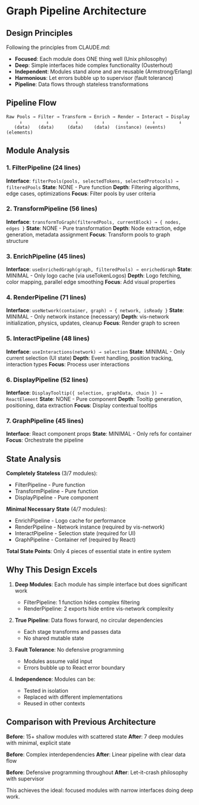 # Graph Pipeline Architecture

## Design Principles

Following the principles from CLAUDE.md:
- **Focused**: Each module does ONE thing well (Unix philosophy)
- **Deep**: Simple interfaces hide complex functionality (Ousterhout)
- **Independent**: Modules stand alone and are reusable (Armstrong/Erlang)
- **Harmonious**: Let errors bubble up to supervisor (fault tolerance)
- **Pipeline**: Data flows through stateless transformations

## Pipeline Flow

```
Raw Pools → Filter → Transform → Enrich → Render → Interact → Display
     ↓         ↓          ↓         ↓        ↓         ↓         ↓
   (data)   (data)     (data)    (data)  (instance) (events) (elements)
```

## Module Analysis

### 1. FilterPipeline (24 lines)
**Interface**: `filterPools(pools, selectedTokens, selectedProtocols) → filteredPools`
**State**: NONE - Pure function
**Depth**: Filtering algorithms, edge cases, optimizations
**Focus**: Filter pools by user criteria

### 2. TransformPipeline (56 lines)
**Interface**: `transformToGraph(filteredPools, currentBlock) → { nodes, edges }`
**State**: NONE - Pure transformation
**Depth**: Node extraction, edge generation, metadata assignment
**Focus**: Transform pools to graph structure

### 3. EnrichPipeline (45 lines)
**Interface**: `useEnrichedGraph(graph, filteredPools) → enrichedGraph`
**State**: MINIMAL - Only logo cache (via useTokenLogos)
**Depth**: Logo fetching, color mapping, parallel edge smoothing
**Focus**: Add visual properties

### 4. RenderPipeline (71 lines)
**Interface**: `useNetwork(container, graph) → { network, isReady }`
**State**: MINIMAL - Only network instance (necessary)
**Depth**: vis-network initialization, physics, updates, cleanup
**Focus**: Render graph to screen

### 5. InteractPipeline (48 lines)
**Interface**: `useInteractions(network) → selection`
**State**: MINIMAL - Only current selection (UI state)
**Depth**: Event handling, position tracking, interaction types
**Focus**: Process user interactions

### 6. DisplayPipeline (52 lines)
**Interface**: `DisplayTooltip({ selection, graphData, chain }) → ReactElement`
**State**: NONE - Pure component
**Depth**: Tooltip generation, positioning, data extraction
**Focus**: Display contextual tooltips

### 7. GraphPipeline (45 lines)
**Interface**: React component props
**State**: MINIMAL - Only refs for container
**Focus**: Orchestrate the pipeline

## State Analysis

**Completely Stateless** (3/7 modules):
- FilterPipeline - Pure function
- TransformPipeline - Pure function
- DisplayPipeline - Pure component

**Minimal Necessary State** (4/7 modules):
- EnrichPipeline - Logo cache for performance
- RenderPipeline - Network instance (required by vis-network)
- InteractPipeline - Selection state (required for UI)
- GraphPipeline - Container ref (required by React)

**Total State Points**: Only 4 pieces of essential state in entire system

## Why This Design Excels

1. **Deep Modules**: Each module has simple interface but does significant work
   - FilterPipeline: 1 function hides complex filtering
   - RenderPipeline: 2 exports hide entire vis-network complexity

2. **True Pipeline**: Data flows forward, no circular dependencies
   - Each stage transforms and passes data
   - No shared mutable state

3. **Fault Tolerance**: No defensive programming
   - Modules assume valid input
   - Errors bubble up to React error boundary

4. **Independence**: Modules can be:
   - Tested in isolation
   - Replaced with different implementations
   - Reused in other contexts

## Comparison with Previous Architecture

**Before**: 15+ shallow modules with scattered state
**After**: 7 deep modules with minimal, explicit state

**Before**: Complex interdependencies
**After**: Linear pipeline with clear data flow

**Before**: Defensive programming throughout
**After**: Let-it-crash philosophy with supervisor

This achieves the ideal: focused modules with narrow interfaces doing deep work.